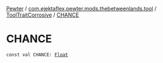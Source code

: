 [Pewter](../../index.md) / [com.ejektaflex.pewter.mods.thebetweenlands.tool](../index.md) / [ToolTraitCorrosive](index.md) / [CHANCE](./-c-h-a-n-c-e.md)

# CHANCE

`const val CHANCE: `[`Float`](https://kotlinlang.org/api/latest/jvm/stdlib/kotlin/-float/index.html)